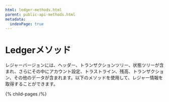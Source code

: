 ```yaml
---
html: ledger-methods.html
parent: public-api-methods.html
metadata:
  indexPage: true
---
```

# Ledgerメソッド

レジャーバージョンには、ヘッダー、トランザクションツリー、状態ツリーが含まれ、さらにその中にアカウント設定、トラストライン、残高、トランザクション、その他のデータが含まれます。以下のメソッドを使用して、レジャー情報を取得することができます。


{% child-pages /%}
